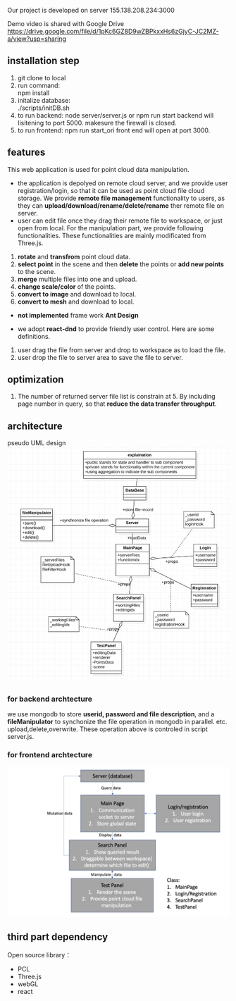 Our project is developed on server 155.138.208.234:3000

Demo video is shared with Google Drive https://drive.google.com/file/d/1pKc6GZ8D9wZBPkxxHs6zGjyC-JC2MZ-a/view?usp=sharing
## installation step
1. git clone to local 
2. run command:  
        npm install
3. initalize database:  
        ./scripts/initDB.sh
4. to run backend:
        node server/server.js or npm run start
        backend will lisitening to port 5000. makesure the firewall is closed.
5. to run frontend:
        npm run start_ori
        front end will open at port 3000.

## features 
This web application is used for point cloud data manipulation.
- the application is depolyed on remote cloud server, and we provide user registration/login, so that it can be used as point cloud file cloud storage. We provide **remote file management** functionality to users, as they can **upload/download/rename/delete/rename** ther remote file on server.
- user can edit file once they drag their remote file to workspace, or just open from local. For the manipulation part, we provide following functionalities. These functionalities are mainly modificated from Three.js.
1. **rotate** and **transfrom** point cloud data.
2. **select point** in the scene and then **delete** the points or **add new points** to the scene.   
3. **merge** multiple files into one and upload. 
4. **change scale/color** of the points.
5. **convert to image** and download to local.
6. **convert to mesh** and download to local.
- **not implemented** frame work **Ant Design**

- we adopt **react-dnd** to provide friendly user control. Here are some definitions.
1. user drag the file from server and drop to workspace as to load the file.
2. user drop the file to server area to save the file to server.


## optimization
1. The number of returned server file list is constrain at 5. By including page number in query, so that **reduce the data transfer throughput**.  

## architecture
pseudo UML design  
![UML](./source/UML%20ClassDiagram.jpg)

### for backend archtecture
we use mongodb to store **userid, password and file description**, and a **fileManipulator** to synchonize the file operation in mongodb in parallel. etc. upload,delete,overwrite. These operation above is controled in script server.js.

### for frontend archtecture
![frontend_archtecture](./source/UI%20Components.jpg)

## third part dependency
Open source library：
- PCL
- Three.js
- webGL
- react


